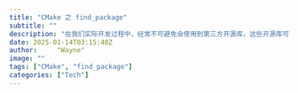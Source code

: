 ```yaml
---
title: "CMake 之 find_package"
subtitle: ""
description: "在我们实际开发过程中，经常不可避免会使用到第三方开源库，这些开源库可能是通过 apt-get install 命令自动安装到系统目录中，也可能是由我们自己下载库的源码然后通过编译安装到指令目录下的。不管哪种方式安装的库文件，如果我们需要自己的项目中使用这些库，首先面临的第一个问题就是如何找到这些库。所谓“找到”这些库，其实是根据我们的需要找到指定版本的库头文件包含路径、链接库路径等，从而能够满足我们开发项目的编译链接需要。在没有 CMake 的时代，这种库查找链接的工作都需要借助 MakeFile 中的各种命令来完成，非常的繁琐，而且不方便移植，到了 CMake 时代，CMake 给我们提供了 find_package()命令用来查找依赖包，理想情况下，一句 find_package()命令就能把一整个依赖包的头文件包含路径、库路径、库名字、版本号等情况都获取到，后续只管用就好了。"
date: 2025-01-14T03:15:48Z
author:     "Wayne"
image: ""
tags: ["CMake", "find_package"]
categories: ["Tech"]
---
```

